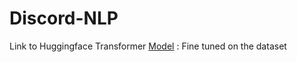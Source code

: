 # Discord-NLP

Link to Huggingface Transformer [Model](https://huggingface.co/BVK97/Discord-NFT-Sentiment) : Fine tuned on the dataset
